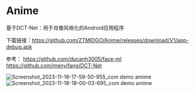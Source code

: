 # Anime

基于DCT-Net：用于肖像风格化的Android应用程序

下载链接：https://github.com/ZTMIDGO/Anime/releases/download/V1/app-debug.apk

参考：
https://github.com/ducanh3005/face-ml
https://github.com/menyifang/DCT-Net

![Screenshot_2023-11-18-17-59-50-955_com demo amime](https://github.com/ZTMIDGO/Anime/assets/50280785/36195bbc-010c-45f1-a88a-f5111767c30c)
![Screenshot_2023-11-18-18-00-03-695_com demo amime](https://github.com/ZTMIDGO/Anime/assets/50280785/14aa673b-a670-44f0-bfc9-ee45fd82e073)
